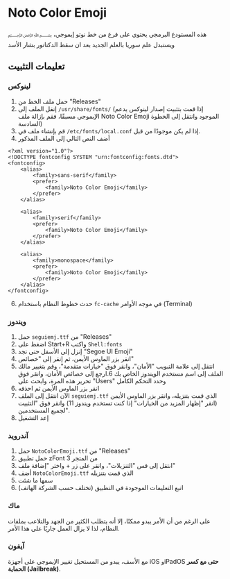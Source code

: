 # Noto Color Emoji
﷽
هذه المستودع البرمجي يحتوي على فرع من خط نوتو إيموجي، ويستبدل علم سوريا بالعلم الجديد بعد ان سقط الدكتاتور بشار الأسد

## تعليمات التثبيت
### لينوكس

1. حمل ملف الخط من "Releases"
2. إنقل الملف إلى `/usr/share/fonts/`
(إذا قمت بتثبيت إصدار لينوكس يدعم الإيموجي مسبقًا، فقم بإزالة ملف Noto Color Emoji الموجود وانتقل إلى الخطوة السادسة)
4. قم بإنشاء ملف في `/etc/fonts/local.conf` إذا لم يكن موجودًا من قبل.
5. أضف النص التالي إلى الملف المذكور
```
<?xml version="1.0"?>
<!DOCTYPE fontconfig SYSTEM "urn:fontconfig:fonts.dtd">
<fontconfig>
    <alias>
        <family>sans-serif</family>
        <prefer>
            <family>Noto Color Emoji</family>
        </prefer>
    </alias>

    <alias>
        <family>serif</family>
        <prefer>
            <family>Noto Color Emoji</family>
        </prefer>
    </alias>

    <alias>
        <family>monospace</family>
        <prefer>
            <family>Noto Color Emoji</family>
        </prefer>
    </alias>
</fontconfig>
```
6. حدث خطوط النظام باستخدام `fc-cache` في موجه الأوامر (Terminal)

### ويندوز
1. حمل `seguiemj.ttf` من "Releases"
2. اضغط على Start+R واكتب `Shell:fonts`
3. إنزل إلى الأسفل حتى تجد "Segoe UI Emoji"
4. انقر بزر الماوس الأيمن، ثم إنقر إلى "خصائص"
5. انتقل إلى علامة التبويب "الأمان"، وانقر فوق "خيارات متقدمة"، وقم بتغيير مالك الملف إلى اسم مستخدم الويندوز الخاص بك
6.ارجع إلى خصائص الأمان، وانقر فوق تحرير هذه المرة، وابحث على "Users" وحدد التحكم الكامل
7. انقر بزر الماوس الأيمن ثم احذفه
8. الآن انتقل إلى الملف `seguiemj.ttf` الذي قمت بتنزيله، وانقر بزر الماوس الأيمن (انقر "إظهار المزيد من الخيارات" إذا كنت تستخدم ويندوز 11) وانقر فوق "التثبيت لجميع المستخدمين".
9. إعد التشغيل

### آندرويد
1. حمل `NotoColorEmoji.ttf` من "Releases"
2. حمل تطبيق zFont 3 من المتجر
3. انتقل إلى قس "التنزيلات"، وانقر على زر + واختر "إضافة ملف"
4. أضف `NotoColorEmoji.ttf` الذي قمت بتنزيله
5. سمها ما شئت
6. اتبع التعليمات الموجودة في التطبيق (تختلف حسب الشركة الهاتف)

### ماك
على الرغم من أن الأمر يبدو ممكنًا، إلا أنه يتطلب الكثير من الجهد والتلاعب بملفات النظام، لذا لا يزال العمل جاريًا على هذا الأمر.

### آيفون
مع الأسف، يبدو من المستحيل تغيير الإيموجي على أجهزة iOS وiPadOS **حتى مع كسر الحماية (Jailbreak)**.

